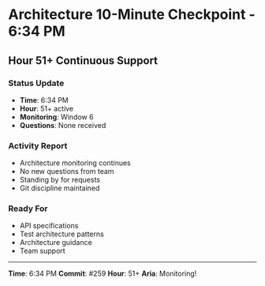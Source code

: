 # Architecture 10-Minute Checkpoint - 6:34 PM

## Hour 51+ Continuous Support

### Status Update
- **Time**: 6:34 PM
- **Hour**: 51+ active
- **Monitoring**: Window 6
- **Questions**: None received

### Activity Report
- Architecture monitoring continues
- No new questions from team
- Standing by for requests
- Git discipline maintained

### Ready For
- API specifications
- Test architecture patterns
- Architecture guidance
- Team support

---

**Time**: 6:34 PM
**Commit**: #259
**Hour**: 51+
**Aria**: Monitoring!